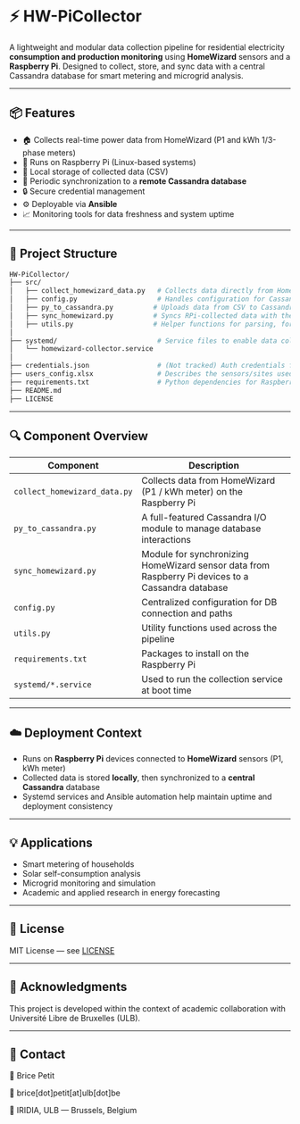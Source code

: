 # ⚡ HW-PiCollector

A lightweight and modular data collection pipeline for residential electricity **consumption and production monitoring** using **HomeWizard** sensors and a **Raspberry Pi**. Designed to collect, store, and sync data with a central Cassandra database for smart metering and microgrid analysis.

---

## 📦 Features

- 🏠 Collects real-time power data from HomeWizard (P1 and kWh 1/3-phase meters)
- 🍓 Runs on Raspberry Pi (Linux-based systems)
- 💾 Local storage of collected data (CSV)
- 📡 Periodic synchronization to a **remote Cassandra database**
- 🔒 Secure credential management
- ⚙️ Deployable via **Ansible**
- 📈 Monitoring tools for data freshness and system uptime

---

## 📁 Project Structure

```bash
HW-PiCollector/
├── src/
│   ├── collect_homewizard_data.py   # Collects data directly from HomeWizard devices on the RPi
│   ├── config.py                    # Handles configuration for Cassandra syncing
│   ├── py_to_cassandra.py          # Uploads data from CSV to Cassandra DB
│   ├── sync_homewizard.py          # Syncs RPi-collected data with the remote DB
│   ├── utils.py                    # Helper functions for parsing, formatting, etc.
│
├── systemd/                         # Service files to enable data collection on boot
│   └── homewizard-collector.service
│
├── credentials.json                 # (Not tracked) Auth credentials for the remote Cassandra DB
├── users_config.xlsx                # Describes the sensors/sites used
├── requirements.txt                 # Python dependencies for Raspberry Pi
├── README.md
├── LICENSE
```

---

## 🔍 Component Overview

| Component                   | Description                                                                                       |
|-----------------------------|---------------------------------------------------------------------------------------------------|
| `collect_homewizard_data.py`| Collects data from HomeWizard (P1 / kWh meter) on the Raspberry Pi                                |
| `py_to_cassandra.py`        | A full-featured Cassandra I/O module to manage database interactions                              |
| `sync_homewizard.py`        | Module for synchronizing HomeWizard sensor data from Raspberry Pi devices to a Cassandra database |
| `config.py`                 | Centralized configuration for DB connection and paths                                             |
| `utils.py`                  | Utility functions used across the pipeline                                                        |
| `requirements.txt`          | Packages to install on the Raspberry Pi                                                           |
| `systemd/*.service`         | Used to run the collection service at boot time                                                   |

---

## ☁️ Deployment Context

- Runs on **Raspberry Pi** devices connected to **HomeWizard** sensors (P1, kWh meter)
- Collected data is stored **locally**, then synchronized to a **central Cassandra** database
- Systemd services and Ansible automation help maintain uptime and deployment consistency

---

## 💡 Applications

- Smart metering of households
- Solar self-consumption analysis
- Microgrid monitoring and simulation
- Academic and applied research in energy forecasting

---

## 📃 License

MIT License — see [LICENSE](./LICENSE)

---

## 🤝 Acknowledgments

This project is developed within the context of academic collaboration with Université Libre de Bruxelles (ULB).

---

## 🧠 Contact

👤 Brice Petit

📧 brice\[dot\]petit\[at\]ulb\[dot\]be

📍 IRIDIA, ULB — Brussels, Belgium
